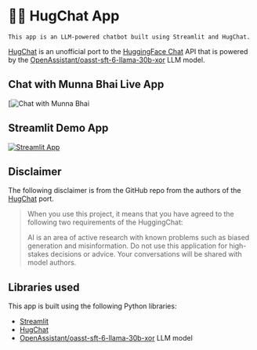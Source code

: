 # 🤗💬 HugChat App
```
This app is an LLM-powered chatbot built using Streamlit and HugChat.
```

[HugChat](https://github.com/Soulter/hugging-chat-api) is an unofficial port to the [HuggingFace Chat](https://huggingface.co/chat/) API that is powered by the [OpenAssistant/oasst-sft-6-llama-30b-xor](https://huggingface.co/OpenAssistant/oasst-sft-6-llama-30b-xor) LLM model.

## Chat with Munna Bhai Live App

[![Chat with Munna Bhai](https://munnabhai-vbypjgtarsg.streamlit.app/)

## Streamlit Demo App

[![Streamlit App](https://static.streamlit.io/badges/streamlit_badge_black_white.svg)](https://hugchat.streamlit.app/)

## Disclaimer
The following disclaimer is from the GitHub repo from the authors of the [HugChat](https://github.com/Soulter/hugging-chat-api) port.
> When you use this project, it means that you have agreed to the following two requirements of the HuggingChat:
>
> AI is an area of active research with known problems such as biased generation and misinformation. Do not use this application for high-stakes decisions or advice. Your conversations will be shared with model authors.


## Libraries used

This app is built using the following Python libraries:
- [Streamlit](https://streamlit.io/)
- [HugChat](https://github.com/Soulter/hugging-chat-api)
- [OpenAssistant/oasst-sft-6-llama-30b-xor](https://huggingface.co/OpenAssistant/oasst-sft-6-llama-30b-xor) LLM model
